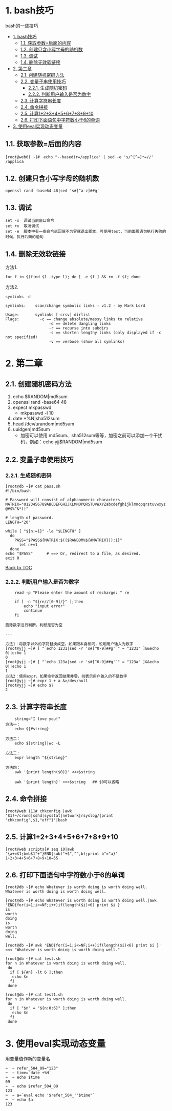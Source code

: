 # 1. bash技巧

bash的一些技巧

<!-- TOC -->

- [1. bash技巧](#1-bash技巧)
    - [1.1. 获取参数=后面的内容](#11-获取参数后面的内容)
    - [1.2. 创建只含小写字母的随机数](#12-创建只含小写字母的随机数)
    - [1.3. 调试](#13-调试)
    - [1.4. 删除无效软链接](#14-删除无效软链接)
- [2. 第二章](#2-第二章)
    - [2.1. 创建随机密码方法](#21-创建随机密码方法)
    - [2.2. 变量子串使用技巧](#22-变量子串使用技巧)
        - [2.2.1. 生成随机密码](#221-生成随机密码)
        - [2.2.2. 判断用户输入是否为数字](#222-判断用户输入是否为数字)
    - [2.3. 计算字符串长度](#23-计算字符串长度)
    - [2.4. 命令拼接](#24-命令拼接)
    - [2.5. 计算1+2+3+4+5+6+7+8+9+10](#25-计算12345678910)
    - [2.6. 打印下面语句中字符数小于6的单词](#26-打印下面语句中字符数小于6的单词)
- [3. 使用eval实现动态变量](#3-使用eval实现动态变量)

<!-- /TOC -->

## 1.1. 获取参数=后面的内容

```shell
[root@web01 ~]#　echo "--basedir=/applica" | sed -e 's/^[^=]*=//'
/applica
```

## 1.2. 创建只含小写字母的随机数

    openssl rand -base64 48|sed 's#[^a-z]##g'

## 1.3. 调试

    set -x  调试当前窗口命令
    set +x  取消调试
    set -e  脚本中有一条命令返回值不为零就退出脚本，可使用test，当前面脚语句执行失败的时候，执行后面的语句

## 1.4. 删除无效软链接

方法1.

    for f in $(find $1 -type l); do [ -e $f ] && rm -f $f; done

方法2.

    symlinks -d

```shell
symlinks:    scan/change symbolic links - v1.2 - by Mark Lord

Usage:       symlinks [-crsv] dirlist
Flags:         -c == change absolute/messy links to relative
                   -d == delete dangling links
                   -r == recurse into subdirs
                   -s == shorten lengthy links (only displayed if -c not specified)
                   -v == verbose (show all symlinks)
```

# 2. 第二章

## 2.1. 创建随机密码方法

1. echo $RANDOM|md5sum
2. openssl rand -base64 48
3. expect mkpasswd
    - mkpasswd -l 10
4. date +%N|sha512sum
5. head /dev/urandom|md5sum
6. uuidgen|md5sum
    - 加密可以使用 md5sum、sha512sum等等，加密之前可以添加一个干扰码，例如：echo yjj$RANDOM|md5sum

## 2.2. 变量子串使用技巧

### 2.2.1. 生成随机密码

```shell
[root@db ~]# cat pass.sh
#!/bin/bash

# Password will consist of alphanumeric characters.
MATRIX="0123456789ABCDEFGHIJKLMNOPQRSTUVWXYZabcdefghijklmnopqrstuvwxyz.,?@#$%^&*()"

# length of password.
LENGTH="20"

while [ "${n:=1}" -le "$LENGTH" ]
  do
    PASS="$PASS${MATRIX:$(($RANDOM%${#MATRIX})):1}"
      let n+=1
  done
echo "$PASS"      # ==> Or, redirect to a file, as desired.
exit 0
```

[Back to TOC](#table-of-contents)

### 2.2.2. 判断用户输入是否为数字

```shell
    read -p "Please enter the amount of recharge: " re

    if [ -n "${re//[0-9]/}" ];then
        echo "input error"
        continue
    fi

删除数字进行判断，判断是否为空

---

方法1：将数字以外的字符替换成空，如果跟本身相同，说明用户输入为数字
[root@yjj ~]# [ "`echo 1231|sed -r 's#[^0-9]##g'`" = "1231" ]&&echo 0||echo 1
0
[root@yjj ~]# [ "`echo 123a|sed -r 's#[^0-9]##g'`" = "123a" ]&&echo 0||echo 1
1
方法2：使用expr，如果命令返回结果非零，则表示用户输入的不是数字
[root@yjj ~]# expr 1 + a &>/dev/null
[root@yjj ~]# echo $?
2
```

## 2.3. 计算字符串长度

```shell
    string="I love you!"
方法一：
    echo ${#string}

方法二：
    echo ${string}|wc -L

方法三：
    expr length "${string}"

方法四：
    awk '{print length($0)}' <<<$string

    awk '{print length}' <<<$string   ## $0可以省略
```

## 2.4. 命令拼接

```shell
[root@web 11]# chkconfig |awk '$1!~/crond|sshd|sysstat|network|rsyslog/{print "chkconfig",$1,"off"}'|bash
```

## 2.5. 计算1+2+3+4+5+6+7+8+9+10

```shell
[root@web scripts]# seq 10|awk '{a+=$1;b=b$1"+"}END{sub("+$","",b);print b"="a}'
1+2+3+4+5+6+7+8+9+10=55
```

## 2.6. 打印下面语句中字符数小于6的单词

```shell
[root@db ~]# echo Whatever is worth doing is worth doing well.
Whatever is worth doing is worth doing well.

[root@db ~]# echo Whatever is worth doing is worth doing well.|awk 'END{for(i=1;i<=NF;i++)if(length($i)<6) print $i }'
is
worth
doing
is
worth
doing
well.

[root@db ~]# awk 'END{for(i=1;i<=NF;i++)if(length($i)<6) print $i }' <<< "Whatever is worth doing is worth doing well."

[root@db ~]# cat test.sh 
for n in Whatever is worth doing is worth doing well.
 do
  if [ ${#n} -lt 6 ];then
   echo $n
  fi
 done

[root@db ~]# cat test1.sh
for n in Whatever is worth doing is worth doing well.
 do
  if [ "$n" = "${n:0:6}" ];then
   echo $n
  fi
 done
```

# 3. 使用eval实现动态变量

用变量值作新的变量名

```shell
➜  ~ refer_504_09="123"
➜  ~ time=`date +%H`
➜  ~ echo $time
09
➜  ~ echo $refer_504_09
123
➜  ~ a=`eval echo '$refer_504_'"$time"`
➜  ~ echo $a
123
```